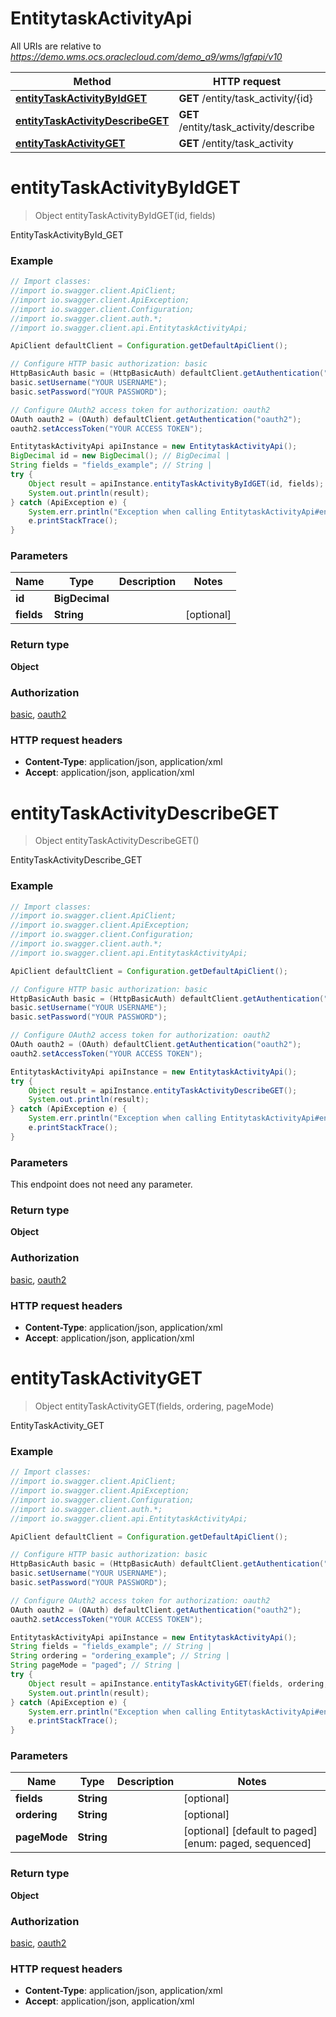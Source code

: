 # EntitytaskActivityApi

All URIs are relative to *https://demo.wms.ocs.oraclecloud.com/demo_a9/wms/lgfapi/v10*

Method | HTTP request | Description
------------- | ------------- | -------------
[**entityTaskActivityByIdGET**](EntitytaskActivityApi.md#entityTaskActivityByIdGET) | **GET** /entity/task_activity/{id} | EntityTaskActivityById_GET
[**entityTaskActivityDescribeGET**](EntitytaskActivityApi.md#entityTaskActivityDescribeGET) | **GET** /entity/task_activity/describe | EntityTaskActivityDescribe_GET
[**entityTaskActivityGET**](EntitytaskActivityApi.md#entityTaskActivityGET) | **GET** /entity/task_activity | EntityTaskActivity_GET


<a name="entityTaskActivityByIdGET"></a>
# **entityTaskActivityByIdGET**
> Object entityTaskActivityByIdGET(id, fields)

EntityTaskActivityById_GET



### Example
```java
// Import classes:
//import io.swagger.client.ApiClient;
//import io.swagger.client.ApiException;
//import io.swagger.client.Configuration;
//import io.swagger.client.auth.*;
//import io.swagger.client.api.EntitytaskActivityApi;

ApiClient defaultClient = Configuration.getDefaultApiClient();

// Configure HTTP basic authorization: basic
HttpBasicAuth basic = (HttpBasicAuth) defaultClient.getAuthentication("basic");
basic.setUsername("YOUR USERNAME");
basic.setPassword("YOUR PASSWORD");

// Configure OAuth2 access token for authorization: oauth2
OAuth oauth2 = (OAuth) defaultClient.getAuthentication("oauth2");
oauth2.setAccessToken("YOUR ACCESS TOKEN");

EntitytaskActivityApi apiInstance = new EntitytaskActivityApi();
BigDecimal id = new BigDecimal(); // BigDecimal | 
String fields = "fields_example"; // String | 
try {
    Object result = apiInstance.entityTaskActivityByIdGET(id, fields);
    System.out.println(result);
} catch (ApiException e) {
    System.err.println("Exception when calling EntitytaskActivityApi#entityTaskActivityByIdGET");
    e.printStackTrace();
}
```

### Parameters

Name | Type | Description  | Notes
------------- | ------------- | ------------- | -------------
 **id** | **BigDecimal**|  |
 **fields** | **String**|  | [optional]

### Return type

**Object**

### Authorization

[basic](../README.md#basic), [oauth2](../README.md#oauth2)

### HTTP request headers

 - **Content-Type**: application/json, application/xml
 - **Accept**: application/json, application/xml

<a name="entityTaskActivityDescribeGET"></a>
# **entityTaskActivityDescribeGET**
> Object entityTaskActivityDescribeGET()

EntityTaskActivityDescribe_GET



### Example
```java
// Import classes:
//import io.swagger.client.ApiClient;
//import io.swagger.client.ApiException;
//import io.swagger.client.Configuration;
//import io.swagger.client.auth.*;
//import io.swagger.client.api.EntitytaskActivityApi;

ApiClient defaultClient = Configuration.getDefaultApiClient();

// Configure HTTP basic authorization: basic
HttpBasicAuth basic = (HttpBasicAuth) defaultClient.getAuthentication("basic");
basic.setUsername("YOUR USERNAME");
basic.setPassword("YOUR PASSWORD");

// Configure OAuth2 access token for authorization: oauth2
OAuth oauth2 = (OAuth) defaultClient.getAuthentication("oauth2");
oauth2.setAccessToken("YOUR ACCESS TOKEN");

EntitytaskActivityApi apiInstance = new EntitytaskActivityApi();
try {
    Object result = apiInstance.entityTaskActivityDescribeGET();
    System.out.println(result);
} catch (ApiException e) {
    System.err.println("Exception when calling EntitytaskActivityApi#entityTaskActivityDescribeGET");
    e.printStackTrace();
}
```

### Parameters
This endpoint does not need any parameter.

### Return type

**Object**

### Authorization

[basic](../README.md#basic), [oauth2](../README.md#oauth2)

### HTTP request headers

 - **Content-Type**: application/json, application/xml
 - **Accept**: application/json, application/xml

<a name="entityTaskActivityGET"></a>
# **entityTaskActivityGET**
> Object entityTaskActivityGET(fields, ordering, pageMode)

EntityTaskActivity_GET



### Example
```java
// Import classes:
//import io.swagger.client.ApiClient;
//import io.swagger.client.ApiException;
//import io.swagger.client.Configuration;
//import io.swagger.client.auth.*;
//import io.swagger.client.api.EntitytaskActivityApi;

ApiClient defaultClient = Configuration.getDefaultApiClient();

// Configure HTTP basic authorization: basic
HttpBasicAuth basic = (HttpBasicAuth) defaultClient.getAuthentication("basic");
basic.setUsername("YOUR USERNAME");
basic.setPassword("YOUR PASSWORD");

// Configure OAuth2 access token for authorization: oauth2
OAuth oauth2 = (OAuth) defaultClient.getAuthentication("oauth2");
oauth2.setAccessToken("YOUR ACCESS TOKEN");

EntitytaskActivityApi apiInstance = new EntitytaskActivityApi();
String fields = "fields_example"; // String | 
String ordering = "ordering_example"; // String | 
String pageMode = "paged"; // String | 
try {
    Object result = apiInstance.entityTaskActivityGET(fields, ordering, pageMode);
    System.out.println(result);
} catch (ApiException e) {
    System.err.println("Exception when calling EntitytaskActivityApi#entityTaskActivityGET");
    e.printStackTrace();
}
```

### Parameters

Name | Type | Description  | Notes
------------- | ------------- | ------------- | -------------
 **fields** | **String**|  | [optional]
 **ordering** | **String**|  | [optional]
 **pageMode** | **String**|  | [optional] [default to paged] [enum: paged, sequenced]

### Return type

**Object**

### Authorization

[basic](../README.md#basic), [oauth2](../README.md#oauth2)

### HTTP request headers

 - **Content-Type**: application/json, application/xml
 - **Accept**: application/json, application/xml


